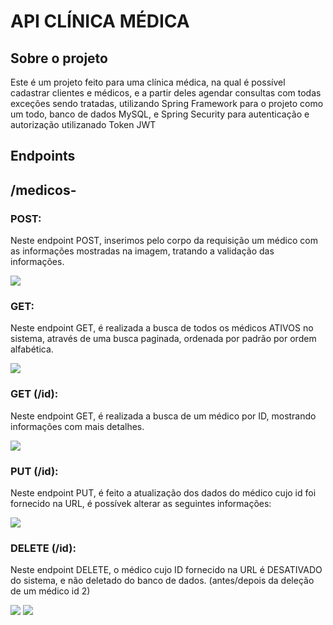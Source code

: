 # API CLÍNICA MÉDICA

## Sobre o projeto
Este é um projeto feito para uma clínica médica, na qual é possível cadastrar clientes e médicos, e a partir deles agendar consultas com todas exceções sendo tratadas, utilizando Spring Framework para o projeto como um todo, banco de dados MySQL, e Spring Security para autenticação e autorização utilizanado Token JWT

<h2>Endpoints</h2>
<div>
  <h2>/medicos-</h2>
  <div>
    <h3>POST:</h3>
    <p>Neste endpoint POST, inserimos pelo corpo da requisição um médico com as informações mostradas na imagem, tratando a validação das informações.</p>
    <img src="https://github.com/warleydev/api-clinica-medica/assets/121511600/4e061800-be81-494f-ba7c-28d4b975ccdb">
  </div>
  <div>
    <h3>GET: </h3>
    <p>Neste endpoint GET, é realizada a busca de todos os médicos ATIVOS no sistema, através de uma busca paginada, ordenada por padrão por ordem alfabética.</p>
    <img src="https://github.com/warleydev/api-clinica-medica/assets/121511600/c6f5cffa-8f27-4d5d-9a48-88895efa155c">
  </div>
  <div>
    <h3>GET (/id): </h3>
    <p>Neste endpoint GET, é realizada a busca de um médico por ID, mostrando informações com mais detalhes.</p>
    <img src="https://github.com/warleydev/api-clinica-medica/assets/121511600/41612e17-df71-4ce5-a245-da9c98aa9ff5">
  </div>
  <div>
    <h3>PUT (/id): </h3>
    <p>Neste endpoint PUT, é feito a atualização dos dados do médico cujo id foi fornecido na URL, é possívek alterar as seguintes informações: </p>
    <img src="https://github.com/warleydev/api-clinica-medica/assets/121511600/28e5b2c2-4344-4090-8e31-155f7f4132a1">
  </div>
  <div>
    <h3>DELETE (/id): </h3>
    <p>Neste endpoint DELETE, o médico cujo ID fornecido na URL é DESATIVADO do sistema, e não deletado do banco de dados. (antes/depois da deleção de um médico id 2)</p>
    <img src="https://github.com/warleydev/api-clinica-medica/assets/121511600/c6f5cffa-8f27-4d5d-9a48-88895efa155c">
    <img src="https://github.com/warleydev/api-clinica-medica/assets/121511600/70ea87d6-feb7-4217-980a-d0bac56ab64d">
  </div>
  
</div>




